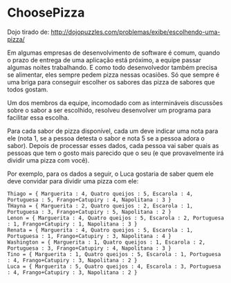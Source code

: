 # ChoosePizza
Dojo tirado de: http://dojopuzzles.com/problemas/exibe/escolhendo-uma-pizza/


Em algumas empresas de desenvolvimento de software é comum, quando o prazo de entrega de uma aplicação está próximo, a equipe passar algumas noites trabalhando. 
E como todo desenvolvedor também precisa se alimentar, eles sempre pedem pizza nessas ocasiões. 
Só que sempre é uma briga para conseguir escolher os sabores das pizza de sabores que todos gostam.

Um dos membros da equipe, incomodado com as intermináveis discussões sobre o sabor a ser escolhido, 
resolveu desenvolver um programa para facilitar essa escolha.

Para cada sabor de pizza disponível, cada um deve indicar uma nota para ele 
(nota 1, se a pessoa detesta o sabor e nota 5 se a pessoa adora o sabor). 
Depois de processar esses dados, cada pessoa vai saber quais as pessoas que tem o gosto mais parecido que o seu 
(e que provavelmente irá dividir uma pizza com você).

Por exemplo, para os dados a seguir, o Luca gostaria de saber quem ele deve convidar para dividir uma pizza com ele:

    Thiago = { Marguerita : 4, Quatro queijos : 5, Escarola : 4, Portuguesa : 5, Frango+Catupiry : 4, Napolitana : 3 }
    THayna = { Marguerita : 2, Quatro queijos : 2, Escarola : 1, Portuguesa : 3, Frango+Catupiry : 5, Napolitana : 2 }
    Lenon = { Marguerita : 4, Quatro queijos : 5, Escarola : 2, Portuguesa : 1, Frango+Catupiry : 1, Napolitana : 3 }
    Renata = { Marguerita : 4, Quatro queijos : 5, Escarola : 1, Portuguesa : 1, Frango+Catupiry : 3, Napolitana : 4 }
    Washington = { Marguerita : 1, Quatro queijos : 1, Escarola : 2, Portuguesa : 3, Frango+Catupiry : 4, Napolitana : 3 }
    Tino = { Marguerita : 1, Quatro queijos : 5, Escarola : 1, Portuguesa : 4, Frango+Catupiry : 3, Napolitana : 2 }
    Luca = { Marguerita : 5, Quatro queijos : 4, Escarola : 3, Portuguesa : 4, Frango+Catupiry : 3, Napolitana : 2 }
